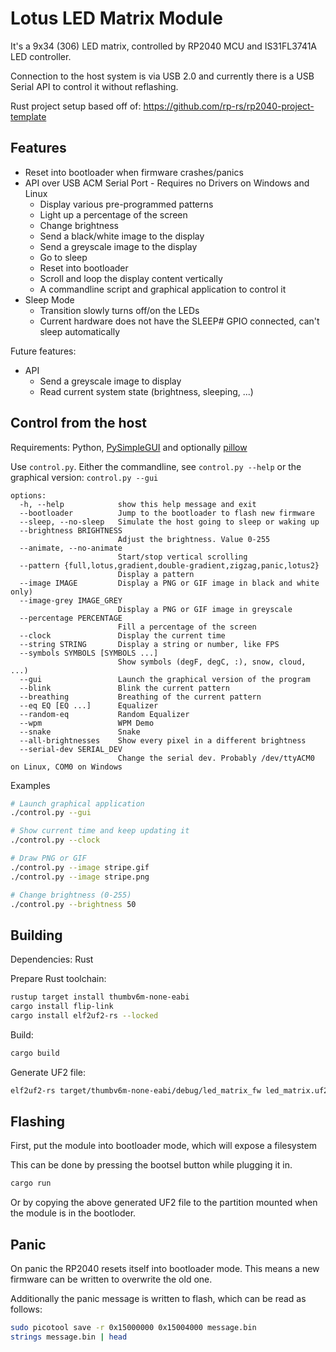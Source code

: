 # Lotus LED Matrix Module

It's a 9x34 (306) LED matrix, controlled by RP2040 MCU and IS31FL3741A LED controller.

Connection to the host system is via USB 2.0 and currently there is a USB Serial API to control it without reflashing.

Rust project setup based off of: https://github.com/rp-rs/rp2040-project-template

## Features

- Reset into bootloader when firmware crashes/panics
- API over USB ACM Serial Port - Requires no Drivers on Windows and Linux
  - Display various pre-programmed patterns
  - Light up a percentage of the screen
  - Change brightness
  - Send a black/white image to the display
  - Send a greyscale image to the display
  - Go to sleep
  - Reset into bootloader
  - Scroll and loop the display content vertically
  - A commandline script and graphical application to control it
- Sleep Mode
  - Transition slowly turns off/on the LEDs
  - Current hardware does not have the SLEEP# GPIO connected, can't sleep automatically

Future features:

- API
  - Send a greyscale image to display
  - Read current system state (brightness, sleeping, ...)

## Control from the host

Requirements: Python, [PySimpleGUI](https://www.pysimplegui.org) and optionally [pillow](https://pillow.readthedocs.io/en/stable/index.html)

Use `control.py`. Either the commandline, see `control.py --help` or the graphical version: `control.py --gui`

```
options:
  -h, --help            show this help message and exit
  --bootloader          Jump to the bootloader to flash new firmware
  --sleep, --no-sleep   Simulate the host going to sleep or waking up
  --brightness BRIGHTNESS
                        Adjust the brightness. Value 0-255
  --animate, --no-animate
                        Start/stop vertical scrolling
  --pattern {full,lotus,gradient,double-gradient,zigzag,panic,lotus2}
                        Display a pattern
  --image IMAGE         Display a PNG or GIF image in black and white only)
  --image-grey IMAGE_GREY
                        Display a PNG or GIF image in greyscale
  --percentage PERCENTAGE
                        Fill a percentage of the screen
  --clock               Display the current time
  --string STRING       Display a string or number, like FPS
  --symbols SYMBOLS [SYMBOLS ...]
                        Show symbols (degF, degC, :), snow, cloud, ...)
  --gui                 Launch the graphical version of the program
  --blink               Blink the current pattern
  --breathing           Breathing of the current pattern
  --eq EQ [EQ ...]      Equalizer
  --random-eq           Random Equalizer
  --wpm                 WPM Demo
  --snake               Snake
  --all-brightnesses    Show every pixel in a different brightness
  --serial-dev SERIAL_DEV
                        Change the serial dev. Probably /dev/ttyACM0 on Linux, COM0 on Windows
```

Examples

```sh
# Launch graphical application
./control.py --gui

# Show current time and keep updating it
./control.py --clock

# Draw PNG or GIF
./control.py --image stripe.gif
./control.py --image stripe.png

# Change brightness (0-255)
./control.py --brightness 50
```

## Building

Dependencies: Rust

Prepare Rust toolchain:

```sh
rustup target install thumbv6m-none-eabi
cargo install flip-link
cargo install elf2uf2-rs --locked
```

Build:

```sh
cargo build
```

Generate UF2 file:

```sh
elf2uf2-rs target/thumbv6m-none-eabi/debug/led_matrix_fw led_matrix.uf2
```

## Flashing

First, put the module into bootloader mode, which will expose a filesystem

This can be done by pressing the bootsel button while plugging it in.

```sh
cargo run
```

Or by copying the above generated UF2 file to the partition mounted when the
module is in the bootloder.

## Panic

On panic the RP2040 resets itself into bootloader mode.
This means a new firmware can be written to overwrite the old one.

Additionally the panic message is written to flash, which can be read as follows:

```sh
sudo picotool save -r 0x15000000 0x15004000 message.bin
strings message.bin | head
```
